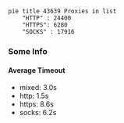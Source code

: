 
```mermaid
pie title 43639 Proxies in list
    "HTTP" : 24400
    "HTTPS": 6280
    "SOCKS" : 17916
```

### Some Info
#### Average Timeout

- mixed: 3.0s
- http: 1.5s
- https: 8.6s
- socks: 6.2s